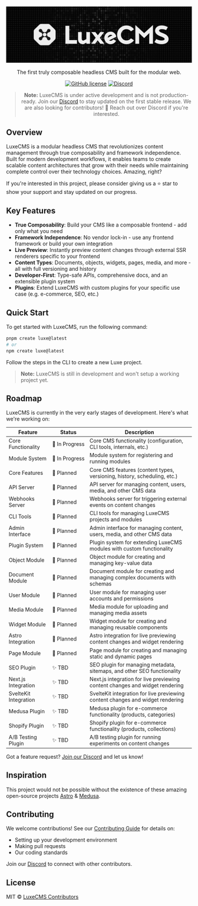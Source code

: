<div align="center">

![LuxeCMS](./assets/luxe-logo-github.webp)

The first truly composable headless CMS built for the modular web.

[![GitHub license](https://img.shields.io/github/license/luxeCMS/luxe)](https://github.com/luxeCMS/luxe/blob/main/LICENSE)
[![Discord](https://img.shields.io/discord/123456789?label=Discord&logo=discord)](https://discord.gg/6XzN3e8VCk)

> **Note:** LuxeCMS is under active development and is not production-ready. Join our [Discord](https://discord.gg/6XzN3e8VCk) to stay updated on the first stable release. We are also looking for contributors! 🚀 Reach out over Discord if you're interested.

</div>

## Overview

LuxeCMS is a modular headless CMS that revolutionizes content management through true composability and framework independence. Built for modern development workflows, it enables teams to create scalable content architectures that grow with their needs while maintaining complete control over their technology choices. Amazing, right?

If you're interested in this project, please consider giving us a ⭐ star to show your support and stay updated on our progress.

## Key Features

- **True Composability**: Build your CMS like a composable frontend - add only what you need
- **Framework Independence**: No vendor lock-in - use any frontend framework or build your own integration
- **Live Preview**: Instantly preview content changes through external SSR renderers specific to your frontend
- **Content Types**: Documents, objects, widgets, pages, media, and more - all with full versioning and history
- **Developer-First**: Type-safe APIs, comprehensive docs, and an extensible plugin system
- **Plugins**: Extend LuxeCMS with custom plugins for your specific use case (e.g. e-commerce, SEO, etc.)

## Quick Start

To get started with LuxeCMS, run the following command:

```bash
pnpm create luxe@latest
# or
npm create luxe@latest
```

Follow the steps in the CLI to create a new Luxe project.

> **Note:** LuxeCMS is still in development and won't setup a working project yet.

## Roadmap

LuxeCMS is currently in the very early stages of development. Here's what we're working on:

| Feature               | Status                   | Description                                                                    |
| --------------------- | ------------------------ | ------------------------------------------------------------------------------ |
| Core Functionality    | 🚧&nbsp;In&nbsp;Progress | Core CMS functionality (configuration, CLI tools, internals, etc.)             |
| Module System         | 🚧&nbsp;In&nbsp;Progress | Module system for registering and running modules                              |
| Core Features         | 📆&nbsp;Planned          | Core CMS features (content types, versioning, history, scheduling, etc.)       |
| API Server            | 📆&nbsp;Planned          | API server for managing content, users, media, and other CMS data              |
| Webhooks Server       | 📆&nbsp;Planned          | Webhooks server for triggering external events on content changes              |
| CLI Tools             | 📆&nbsp;Planned          | CLI tools for managing LuxeCMS projects and modules                            |
| Admin Interface       | 📆&nbsp;Planned          | Admin interface for managing content, users, media, and other CMS data         |
| Plugin System         | 📆&nbsp;Planned          | Plugin system for extending LuxeCMS modules with custom functionality          |
| Object Module         | 📆&nbsp;Planned          | Object module for creating and managing key-value data                         |
| Document Module       | 📆&nbsp;Planned          | Document module for creating and managing complex documents with schemas       |
| User Module           | 📆&nbsp;Planned          | User module for managing user accounts and permissions                         |
| Media Module          | 📆&nbsp;Planned          | Media module for uploading and managing media assets                           |
| Widget Module         | 📆&nbsp;Planned          | Widget module for creating and managing reusable components                    |
| Astro Integration     | 📆&nbsp;Planned          | Astro integration for live previewing content changes and widget rendering     |
| Page Module           | 📆&nbsp;Planned          | Page module for creating and managing static and dynamic pages                 |
| SEO Plugin            | ✨&nbsp;TBD              | SEO plugin for managing metadata, sitemaps, and other SEO functionality        |
| Next.js Integration   | ✨&nbsp;TBD              | Next.js integration for live previewing content changes and widget rendering   |
| SvelteKit Integration | ✨&nbsp;TBD              | SvelteKit integration for live previewing content changes and widget rendering |
| Medusa Plugin         | ✨&nbsp;TBD              | Medusa plugin for e-commerce functionality (products, categories)              |
| Shopify Plugin        | ✨&nbsp;TBD              | Shopify plugin for e-commerce functionality (products, collections)            |
| A/B Testing Plugin    | ✨&nbsp;TBD              | A/B testing plugin for running experiments on content changes                  |

Got a feature request? [Join our Discord](https://discord.gg/6XzN3e8VCk) and let us know!

## Inspiration

This project would not be possible without the existence of these amazing open-source projects [Astro](https://astro.build/) & [Medusa](https://medusajs.com/).

## Contributing

We welcome contributions! See our [Contributing Guide](./CONTRIBUTING.md) for details on:

- Setting up your development environment
- Making pull requests
- Our coding standards

Join our [Discord](https://discord.gg/6XzN3e8VCk) to connect with other contributors.

## License

MIT © [LuxeCMS Contributors](./LICENSE.md)
